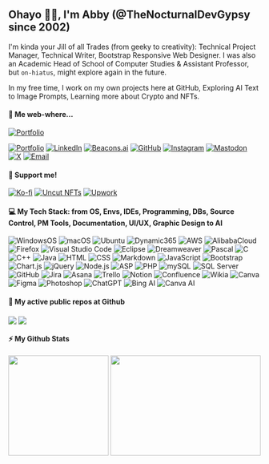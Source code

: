 ## Ohayo 👋🏼, I'm Abby (@TheNocturnalDevGypsy since 2002)

I'm kinda your Jill of all Trades (from geeky to creativity): Technical Project Manager, Technical Writer, Bootstrap Responsive Web Designer. I was also an Academic Head of School of Computer Studies & Assistant Professor, but `on-hiatus`, might explore again in the future.

In my free time, I work on my own projects here at GitHub, Exploring AI Text to Image Prompts, Learning more about Crypto and NFTs.

<!-- I do Pen and Ink Illustrations too, it's being managed separately at [![Portfolio](https://img.shields.io/badge/Portfolio-yaIndigo.art-00416a?logo=airplayvideo&logoColor=white&labelColor=00416a&color=white)](https://www.yaindigo.art). -->

#### 👾 Me web-where...
[![Portfolio](https://img.shields.io/badge/Portfolio-thenocturnaldevgypsy.io-00416a?logo=airplayvideo&logoColor=white&labelColor=00416a&color=%2324292e&textColor=white)](https://www.thenocturnaldevgypsy.io)

[![Portfolio](https://img.shields.io/badge/Portfolio-thenocturnaldevgypsy.io-00416a?logo=airplayvideo&logoColor=white&labelColor=00416a&color=white)](https://www.thenocturnaldevgypsy.io)
[![LinkedIn](https://img.shields.io/badge/LinkedIn-/in/abegail--torrendon/-4A4A4A?logo=linkedin&logoColor=white&labelColor=0A66C2&color=white)](https://www.linkedin.com/in/abegail-torrendon/)
[![Beacons.ai](https://img.shields.io/badge/Beacons.ai-/thenocturnaldevgypsy-FF6F61?logo=beacon&logoColor=white&labelColor=FF6F61&color=white)](https://beacons.ai/thenocturnaldevgypsy)
[![GitHub](https://img.shields.io/badge/GitHub-/thenocturnaldevgypsy-181717?logo=github&logoColor=white&labelColor=181717&color=white)](https://github.com/thenocturnaldevgypsy)
[![Instagram](https://img.shields.io/badge/Instagram-/nocturnal.indigo-4A4A4A?logo=instagram&logoColor=white&labelColor=E1306C&color=white)](https://www.instagram.com/nocturnal.indigo/)
[![Mastodon](https://img.shields.io/badge/Mastodon-/@TheNocturnalDevGypsy-4A4A4A?logo=mastodon&logoColor=white&labelColor=4A4A4A&color=white)](https://mastodon.social/@TheNocturnalDevGypsy)
[![X](https://img.shields.io/badge/X-/nocturnalgypsy__-%231D9BF0?logo=x&logoColor=white&labelColor=%231D9BF0&color=white)](https://x.com/nocturnalgypsy_)
[![Email](https://img.shields.io/badge/Email-i.am.abby@thenocturnaldevgypsy.io-%2300008B?logo=maildotru&logoColor=white&labelColor=%2300008B&color=white)](mailto:i.am.abby@thenocturnaldevgypsy.io)

#### 💙 Support me!
[![Ko-fi](https://img.shields.io/badge/Ko--fi-/thenocturnaldevgypsy-4A4A4A?logo=kofi&logoColor=white&labelColor=FF5E5B&color=white)](https://ko-fi.com/thenocturnaldevgypsy)
[![Uncut NFTs](https://img.shields.io/badge/Uncut%20NFTs%20(WAXp%20and%20Polygon)-/user/4296077072-FBDF6F?logo=uncut&logoColor=white&labelColor=FBDF6F&color=white)](https://uncut.network/user/4296077072)
[![Upwork](https://img.shields.io/badge/Upwork-/freelancers/~0135fa830786a3f536-4A8F3D?logo=upwork&logoColor=white&labelColor=4A8F3D&color=white)](https://www.upwork.com/freelancers/~0135fa830786a3f536?s=1484275220996608000)

#### 💻 My Tech Stack: from OS, Envs, IDEs, Programming, DBs, Source Control, PM Tools, Documentation, UI/UX, Graphic Design to AI
![WindowsOS](https://img.shields.io/badge/WindowsOS-+++-%23079CFF?logo=windows&logoColor=white&labelColor=%23079CFF&color=white)
![macOS](https://img.shields.io/badge/macOS-+++-%233C3C3C?logo=apple&logoColor=white&labelColor=%233C3C3C&color=white)
![Ubuntu](https://img.shields.io/badge/Ubuntu-++-%23E95420?logo=ubuntu&logoColor=white&labelColor=%23E95420&color=white)
![Dynamic365](https://img.shields.io/badge/Dynamic365-++-%230B7A75?logo=microsoft-dynamics&logoColor=white&labelColor=%230B7A75&color=white)
![AWS](https://img.shields.io/badge/AWS-++-%23FF9900?logo=amazon-web-services&logoColor=white&labelColor=%23FF9900&color=white)
![AlibabaCloud](https://img.shields.io/badge/AlibabaCloud-++-%23FF6A00?logo=alibaba-cloud&logoColor=white&labelColor=%23FF6A00&color=white)
![Firefox](https://img.shields.io/badge/Firefox-+++-%23FF7139?logo=firefox&logoColor=white&labelColor=%23FF7139&color=white)
![Visual Studio Code](https://custom-icon-badges.demolab.com/badge/Visual%20Studio%20Code-++-0A66C2.svg?logo=vsc&logoColor=white&labelColor=0A66C2&color=white)
![Eclipse](https://img.shields.io/badge/Eclipse-++-%232D2D2D?logo=eclipse&logoColor=white&labelColor=%232D2D2D&color=white)
![Dreamweaver](https://img.shields.io/badge/Dreamweaver-+++-%23FF61F6?logo=adobedreamweaver&logoColor=white&labelColor=%23FF61F6&color=white)
![Pascal](https://img.shields.io/badge/Pascal-+-%232C2C2C?logo=pascal&logoColor=white&labelColor=%232C2C2C&color=white)
![C](https://img.shields.io/badge/C-+-%2300599C?logo=c&logoColor=white&labelColor=%2300599C&color=white)
![C++](https://img.shields.io/badge/C++-++-%2300599C?logo=cplusplus&logoColor=white&labelColor=%2300599C&color=white)
![Java](https://img.shields.io/badge/Java-++-007396?logo=openjdk&logoColor=white&labelColor=007396&color=white)
![HTML](https://img.shields.io/badge/HTML-+++-%23E34F26?logo=html5&logoColor=white&labelColor=%23E34F26&color=white)
![CSS](https://img.shields.io/badge/CSS-+++-%231572B6?logo=css3&logoColor=white&labelColor=%231572B6&color=white)
![Markdown](https://img.shields.io/badge/Markdown-++-%23000000?logo=markdown&logoColor=white&labelColor=%23000000&color=white)
![JavaScript](https://img.shields.io/badge/JavaScript-++-%230FBD1F?logo=javascript&logoColor=white&labelColor=%230FBD1F&color=white)
![Bootstrap](https://img.shields.io/badge/Bootstrap-++-%234F5B93?logo=bootstrap&logoColor=white&labelColor=%234F5B93&color=white)
![Chart.js](https://img.shields.io/badge/Chart.js-++-%233D3D3D?logo=chartdotjs&logoColor=white&labelColor=%233D3D3D&color=white)
![jQuery](https://img.shields.io/badge/jQuery-++-%230E76A8?logo=jquery&logoColor=white&labelColor=%230E76A8&color=white)
![Node.js](https://img.shields.io/badge/Node.js-++-%234F8C2F?logo=node.js&logoColor=white&labelColor=%234F8C2F&color=white)
![ASP](https://img.shields.io/badge/ASP-++-%233E7BB6?logo=classic-asp&logoColor=white&labelColor=%233E7BB6&color=white)
![PHP](https://img.shields.io/badge/PHP-++-%23777777?logo=php&logoColor=white&labelColor=%23777BB4&color=white)
![mySQL](https://img.shields.io/badge/mySQL-++-%234F5D7A?logo=mysql&logoColor=white&labelColor=%234F5D7A&color=white)
![SQL Server](https://img.shields.io/badge/SQL_Server-++-%230C4A6A?logo=microsoft-sql-server&logoColor=white&labelColor=%230C4A6A&color=white)
![GitHub](https://img.shields.io/badge/GitHub-++-%23000?logo=github&logoColor=white&labelColor=%23000&color=white)
![Jira](https://img.shields.io/badge/Jira-+++-%23003c71?logo=jira&logoColor=white&labelColor=%23003c71&color=white)
![Asana](https://img.shields.io/badge/Asana-+++-%235C2D91?logo=asana&logoColor=white&labelColor=%235C2D91&color=white)
![Trello](https://img.shields.io/badge/Trello-++-%231F72E5?logo=trello&logoColor=white&labelColor=%231F72E5&color=white)
![Notion](https://img.shields.io/badge/Notion-++-%23000000?logo=notion&logoColor=white&labelColor=%23000000&color=white)
![Confluence](https://img.shields.io/badge/Confluence-++-%23003c71?logo=confluence&logoColor=white&labelColor=%23003c71&color=white)
![Wikia](https://img.shields.io/badge/Wikia-++-%23000000?logo=wikipedia&logoColor=white&labelColor=%23000000&color=white)
![Canva](https://img.shields.io/badge/Canva-+++-%23000000?logo=canva&logoColor=white&labelColor=%2300C4CC&color=white)
![Figma](https://img.shields.io/badge/Figma-++-%2300C4CC?logo=figma&logoColor=white&labelColor=%23202F3C&color=white)
![Photoshop](https://img.shields.io/badge/Photoshop-++-%2331A8FF?logo=adobephotoshop&logoColor=white&labelColor=%2331A8FF&color=white)
![ChatGPT](https://img.shields.io/badge/ChatGPT-++-%23000?logo=openai&logoColor=white&labelColor=%23232D36&color=white)
![Bing AI](https://img.shields.io/badge/Bing_AI-++-%2300A3E0?logo=microsoft&logoColor=white&labelColor=%2300A3E0&color=white)
![Canva AI](https://img.shields.io/badge/Canva_AI-++-%2300C4CC?logo=canva&logoColor=white&labelColor=%2300C4CC&color=white)

#### 🚀 My active public repos at Github

<a href="https://github.com/thenocturnaldevgypsy/gypsyshards-bootstrap-template-linkinbio"><img align="center" src="https://github-readme-stats.vercel.app/api/pin/?username=thenocturnaldevgypsy&repo=gypsyshards-bootstrap-template-linkinbio&theme=transparent&hide_border=true" /></a> <a href="https://github.com/thenocturnaldevgypsy/duskgrimoires-java-lab-exercises"><img align="center" src="https://github-readme-stats.vercel.app/api/pin/?username=thenocturnaldevgypsy&repo=duskgrimoires-java-lab-exercises&theme=transparent&hide_border=true" /></a>

#### ⚡ My Github Stats
<img height=200 align="center" src="https://github-readme-stats.vercel.app/api?username=thenocturnaldevgypsy&rank_icon=github&show_icons=true&theme=transparent&hide_border=true&include_all_commits=true" /> <img height=200 width=300 align="center" src="https://github-readme-stats.vercel.app/api/top-langs/?username=thenocturnaldevgypsy&layout=compact&theme=transparent&hide_border=true&langs_count=20" />

<!---
thenocturnaldevgypsy/thenocturnaldevgypsy is a ✨ special ✨ repository because its `README.md` (this file) appears on your GitHub profile.
You can click the Preview link to take a look at your changes.
--->
